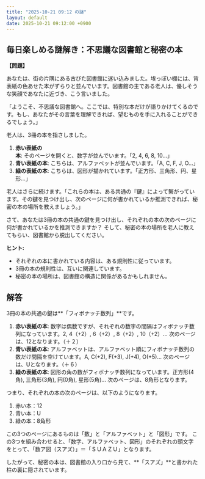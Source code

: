 ```yaml
---
title: "2025-10-21 09:12 の謎"
layout: default
date: 2025-10-21 09:12:00 +0900
---
```

## 毎日楽しめる謎解き：不思議な図書館と秘密の本

**【問題】**

あなたは、街の片隅にある古びた図書館に迷い込みました。埃っぽい棚には、背表紙の色あせた本がずらりと並んでいます。図書館の主である老人は、優しそうな笑顔であなたに近づき、こう言いました。

「ようこそ、不思議な図書館へ。ここでは、特別な本だけが語りかけてくるのです。もし、あなたがその言葉を理解できれば、望むものを手に入れることができるでしょう。」

老人は、3冊の本を指さしました。

1.  **赤い表紙の本**: そのページを開くと、数字が並んでいます。「2, 4, 6, 8, 10...」
2.  **青い表紙の本**: こちらは、アルファベットが並んでいます。「A, C, F, J, O...」
3.  **緑の表紙の本**: こちらは、図形が描かれています。「正方形、三角形、円、星形...」

老人はさらに続けます。「これらの本は、ある共通の『鍵』によって繋がっています。その鍵を見つけ出し、次のページに何が書かれているか推測できれば、秘密の本の場所を教えましょう。」

さて、あなたは3冊の本の共通の鍵を見つけ出し、それぞれの本の次のページに何が書かれているかを推測できますか？ そして、秘密の本の場所を老人に教えてもらい、図書館から脱出してください。

**ヒント:**

*   それぞれの本に書かれている内容は、ある規則性に従っています。
*   3冊の本の規則性は、互いに関連しています。
*   秘密の本の場所は、図書館の構造に関係があるかもしれません。

## 解答

3冊の本の共通の鍵は**「フィボナッチ数列」**です。

1.  **赤い表紙の本**: 数字は偶数ですが、それぞれの数字の間隔はフィボナッチ数列になっています。2, 4（+2）, 6（+2）, 8（+2）, 10（+2）... 次のページは、12となります。（＋２）
2.  **青い表紙の本**: アルファベットは、アルファベット順にフィボナッチ数列の数だけ間隔を空けています。A, C(+2), F(+3), J(+4), O(+5)... 次のページは、Uとなります。（＋６）
3.  **緑の表紙の本**: 図形の角の数がフィボナッチ数列になっています。正方形(4角), 三角形(3角), 円(0角), 星形(5角)... 次のページは、8角形となります。

つまり、それぞれの本の次のページは、以下のようになります。

1.  赤い本：12
2.  青い本：U
3.  緑の本：8角形

この3つのページにあるものは「数」と「アルファベット」と「図形」です。
この3つを組み合わせると、「数字、アルファベット、図形」のそれぞれの頭文字をとって、「数ア図（スアズ）」＝「ＳＵＡＺＵ」となります。

したがって、秘密の本は、図書館の入り口から見て、**「スアズ」**と書かれた柱の裏に隠されています。
